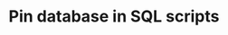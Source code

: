 ---
slug: pin-database
version: v1.280.0
title: Pin database in SQL scripts
tags: ['Script editor', 'SQL']
video: /videos/pin_database.mp4
description: Pin database resource path directly within a SQL script instead of filling it through the UI.
features:
  [
    'Use "-- database resource_path" in your script.',
    'Works with PostgreSQL, MySQL, BigQuery, Snowflake, MS SQL, GraphQL.'
  ]
docs: /docs/getting_started/scripts_quickstart/sql
---